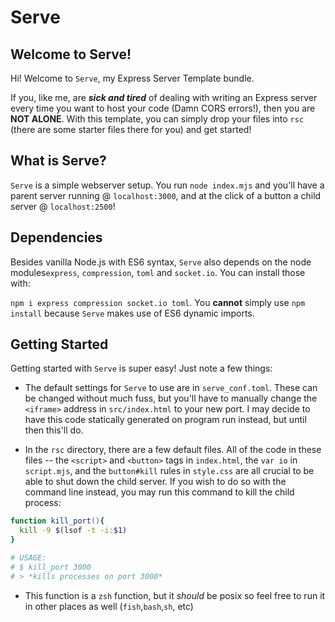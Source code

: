 # Serve
## Welcome to Serve!


Hi! Welcome to `Serve`, my Express Server Template bundle.

If you, like me, are ***sick and tired*** of dealing with writing an Express server every time you want to host your code (Damn CORS errors!), then you are **NOT ALONE**. With this template, you can simply drop your files into `rsc` (there are some starter files there for you) and get started!

## What is Serve?


`Serve` is a simple webserver setup. You run `node index.mjs` and you'll have a parent server running @ `localhost:3000`, and at the click of a button a child server @ `localhost:2500`!

## Dependencies


Besides vanilla Node.js with ES6 syntax, `Serve` also depends on the node modules`express`, `compression`, `toml` and `socket.io`. You can install those with:

`npm i express compression socket.io toml`. You **cannot** simply use `npm install` because `Serve` makes use of ES6 dynamic imports.

## Getting Started


Getting started with `Serve` is super easy! Just note a few things:

* The default settings for `Serve` to use are in `serve_conf.toml`. These can be changed without much fuss, but you'll have to manually change the `<iframe>` address in `src/index.html` to your new port. I may decide to have this code statically generated on program run instead, but until then this'll do.

* In the `rsc` directory, there are a few default files. All of the code in these files -- the `<script>` and `<button>` tags in `index.html`, the `var io` in `script.mjs`, and the `button#kill` rules in `style.css` are all crucial to be able to shut down the child server. If you wish to do so with the command line instead, you may run this command to kill the child process:
```zsh
function kill_port(){
  kill -9 $(lsof -t -i:$1)
}

# USAGE:
# $ kill_port 3000
# > *kills processes on port 3000*
```
* This function is a `zsh` function, but it *should* be posix so feel free to run it in other places as well (`fish`,`bash`,`sh`, etc)
